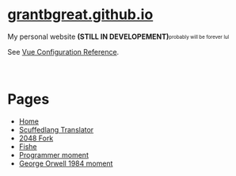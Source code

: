 # [grantbgreat.github.io](https://grantbgreat.github.io/)
My personal website **(STILL IN DEVELOPEMENT)**<sub><sup>probably will be forever lul</sub></sup>

See [Vue Configuration Reference](https://cli.vuejs.org/config/).

<br>

# Pages
* [Home](https://grantbgreat.github.io)
* [Scuffedlang Translator](https://grantbgreat.github.io/#/translator)
* [2048 Fork](https://grantbgreat.github.io/2048)
* [Fishe](https://grantbgreat.github.io/#/fishe)
* [Programmer moment](https://grantbgreat.github.io/#/isprogrammingcool)
* [George Orwell 1984 moment](https://grantbgreat.github.io/#/math)
